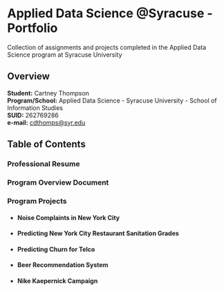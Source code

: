 # Applied Data Science @Syracuse - Portfolio
Collection of assignments and projects completed in the Applied Data Science program at Syracuse University
## Overview
**Student:** Cartney Thompson <br />
**Program/School:** Applied Data Science - Syracuse University - School of Information Studies <br />
**SUID:** 262769286 <br />
**e-mail:** cdthomps@syr.edu

## Table of Contents

### Professional Resume
### Program Overview Document
### Program Projects
  * #### Noise Complaints in New York City
  * #### Predicting New York City Restaurant Sanitation Grades
  * #### Predicting Churn for Telco
  * #### Beer Recommendation System
  * #### Nike Kaepernick Campaign

